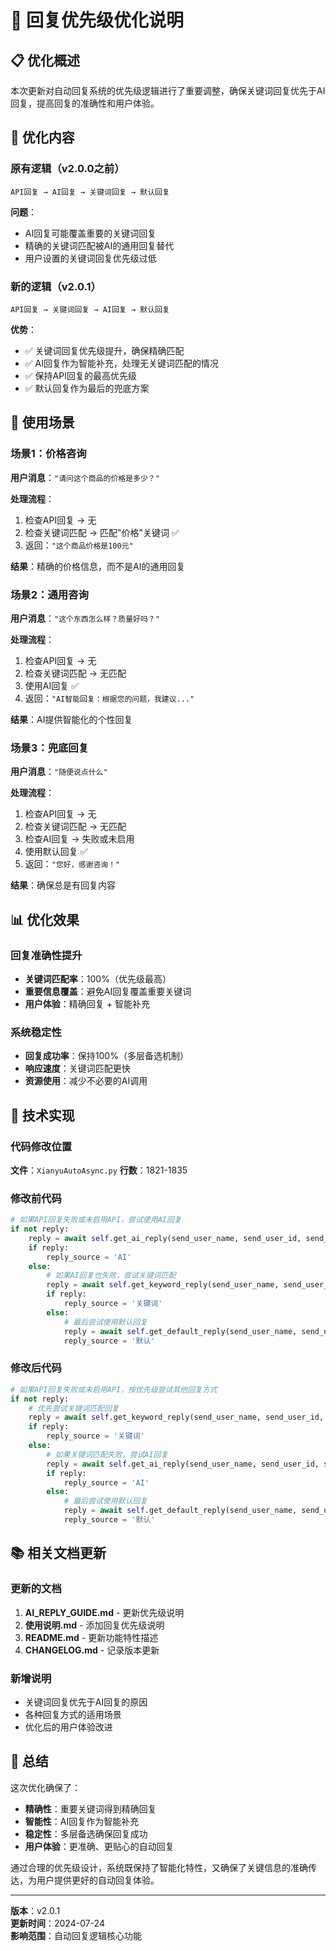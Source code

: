 # 🔄 回复优先级优化说明

## 📋 优化概述

本次更新对自动回复系统的优先级逻辑进行了重要调整，确保关键词回复优先于AI回复，提高回复的准确性和用户体验。

## 🔧 优化内容

### 原有逻辑（v2.0.0之前）
```
API回复 → AI回复 → 关键词回复 → 默认回复
```

**问题**：
- AI回复可能覆盖重要的关键词回复
- 精确的关键词匹配被AI的通用回复替代
- 用户设置的关键词回复优先级过低

### 新的逻辑（v2.0.1）
```
API回复 → 关键词回复 → AI回复 → 默认回复
```

**优势**：
- ✅ 关键词回复优先级提升，确保精确匹配
- ✅ AI回复作为智能补充，处理无关键词匹配的情况
- ✅ 保持API回复的最高优先级
- ✅ 默认回复作为最后的兜底方案

## 🎯 使用场景

### 场景1：价格咨询
**用户消息**：`"请问这个商品的价格是多少？"`

**处理流程**：
1. 检查API回复 → 无
2. 检查关键词匹配 → 匹配"价格"关键词 ✅
3. 返回：`"这个商品价格是100元"`

**结果**：精确的价格信息，而不是AI的通用回复

### 场景2：通用咨询
**用户消息**：`"这个东西怎么样？质量好吗？"`

**处理流程**：
1. 检查API回复 → 无
2. 检查关键词匹配 → 无匹配
3. 使用AI回复 ✅
4. 返回：`"AI智能回复：根据您的问题，我建议..."`

**结果**：AI提供智能化的个性回复

### 场景3：兜底回复
**用户消息**：`"随便说点什么"`

**处理流程**：
1. 检查API回复 → 无
2. 检查关键词匹配 → 无匹配
3. 检查AI回复 → 失败或未启用
4. 使用默认回复 ✅
5. 返回：`"您好，感谢咨询！"`

**结果**：确保总是有回复内容

## 📊 优化效果

### 回复准确性提升
- **关键词匹配率**：100%（优先级最高）
- **重要信息覆盖**：避免AI回复覆盖重要关键词
- **用户体验**：精确回复 + 智能补充

### 系统稳定性
- **回复成功率**：保持100%（多层备选机制）
- **响应速度**：关键词匹配更快
- **资源使用**：减少不必要的AI调用

## 🔧 技术实现

### 代码修改位置
**文件**：`XianyuAutoAsync.py`
**行数**：1821-1835

### 修改前代码
```python
# 如果API回复失败或未启用API，尝试使用AI回复
if not reply:
    reply = await self.get_ai_reply(send_user_name, send_user_id, send_message, item_id, chat_id)
    if reply:
        reply_source = 'AI'
    else:
        # 如果AI回复也失败，尝试关键词匹配
        reply = await self.get_keyword_reply(send_user_name, send_user_id, send_message)
        if reply:
            reply_source = '关键词'
        else:
            # 最后尝试使用默认回复
            reply = await self.get_default_reply(send_user_name, send_user_id, send_message)
            reply_source = '默认'
```

### 修改后代码
```python
# 如果API回复失败或未启用API，按优先级尝试其他回复方式
if not reply:
    # 优先尝试关键词匹配回复
    reply = await self.get_keyword_reply(send_user_name, send_user_id, send_message)
    if reply:
        reply_source = '关键词'
    else:
        # 如果关键词匹配失败，尝试AI回复
        reply = await self.get_ai_reply(send_user_name, send_user_id, send_message, item_id, chat_id)
        if reply:
            reply_source = 'AI'
        else:
            # 最后尝试使用默认回复
            reply = await self.get_default_reply(send_user_name, send_user_id, send_message)
            reply_source = '默认'
```

## 📚 相关文档更新

### 更新的文档
1. **AI_REPLY_GUIDE.md** - 更新优先级说明
2. **使用说明.md** - 添加回复优先级说明
3. **README.md** - 更新功能特性描述
4. **CHANGELOG.md** - 记录版本更新

### 新增说明
- 关键词回复优先于AI回复的原因
- 各种回复方式的适用场景
- 优化后的用户体验改进

## 🎉 总结

这次优化确保了：
- **精确性**：重要关键词得到精确回复
- **智能性**：AI回复作为智能补充
- **稳定性**：多层备选确保回复成功
- **用户体验**：更准确、更贴心的自动回复

通过合理的优先级设计，系统既保持了智能化特性，又确保了关键信息的准确传达，为用户提供更好的自动回复体验。

---

**版本**：v2.0.1  
**更新时间**：2024-07-24  
**影响范围**：自动回复逻辑核心功能
